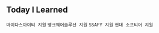 ## Today I Learned

<code>마이다스아이티 지원</code> <code>뱅크웨어솔루션 지원</code> <code>SSAFY 지원</code> <code>현대 소프티어 지원</code>